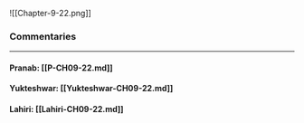 ![[Chapter-9-22.png]]

### Commentaries

---

#### Pranab: [[P-CH09-22.md]]

#### Yukteshwar: [[Yukteshwar-CH09-22.md]]

#### Lahiri: [[Lahiri-CH09-22.md]]
